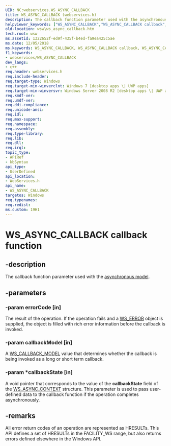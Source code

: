 ```yaml
---
UID: NC:webservices.WS_ASYNC_CALLBACK
title: WS_ASYNC_CALLBACK (webservices.h)
description: The callback function parameter used with the asynchronous model.
helpviewer_keywords: ["WS_ASYNC_CALLBACK","WS_ASYNC_CALLBACK callback","WS_ASYNC_CALLBACK callback function [Web Services for Windows]","webservices/WS_ASYNC_CALLBACK","wsw.ws_async_callback"]
old-location: wsw\ws_async_callback.htm
tech.root: wsw
ms.assetid: 1322652f-ed9f-435f-b4ed-fa9ea425c5ae
ms.date: 12/05/2018
ms.keywords: WS_ASYNC_CALLBACK, WS_ASYNC_CALLBACK callback, WS_ASYNC_CALLBACK callback function [Web Services for Windows], webservices/WS_ASYNC_CALLBACK, wsw.ws_async_callback
f1_keywords:
- webservices/WS_ASYNC_CALLBACK
dev_langs:
- c++
req.header: webservices.h
req.include-header: 
req.target-type: Windows
req.target-min-winverclnt: Windows 7 [desktop apps \| UWP apps]
req.target-min-winversvr: Windows Server 2008 R2 [desktop apps \| UWP apps]
req.kmdf-ver: 
req.umdf-ver: 
req.ddi-compliance: 
req.unicode-ansi: 
req.idl: 
req.max-support: 
req.namespace: 
req.assembly: 
req.type-library: 
req.lib: 
req.dll: 
req.irql: 
topic_type:
- APIRef
- kbSyntax
api_type:
- UserDefined
api_location:
- WebServices.h
api_name:
- WS_ASYNC_CALLBACK
targetos: Windows
req.typenames: 
req.redist: 
ms.custom: 19H1
---
```


# WS_ASYNC_CALLBACK callback function


## -description


The callback function parameter used with the <a href="https://docs.microsoft.com/windows/desktop/wsw/asynchronous-model">asynchronous model</a>.


## -parameters




### -param errorCode [in]

The result of the operation.   If the operation fails
                    and a <a href="https://docs.microsoft.com/windows/desktop/wsw/ws-error">WS_ERROR</a> object is supplied, the object is filled with rich error information 
                    before the callback is invoked.
                


### -param callbackModel [in]

A <a href="https://docs.microsoft.com/windows/desktop/api/webservices/ne-webservices-ws_callback_model">WS_CALLBACK_MODEL</a> value that determines whether the callback is being invoked as a long or short term callback.
                    


### -param *callbackState [in]

A void pointer that corresponds to the value of the <b>callbackState</b> field of 
                    the <a href="https://docs.microsoft.com/windows/desktop/api/webservices/ns-webservices-ws_async_context">WS_ASYNC_CONTEXT</a> structure. This parameter is used to pass user-defined data to the callback function if the operation completes asynchronously.


## -remarks



All error return codes of an operation are represented as HRESULTs. This API defines a set of HRESULTs in the FACILITY_WS range, but also returns errors defined elsewhere in the Windows API. 



